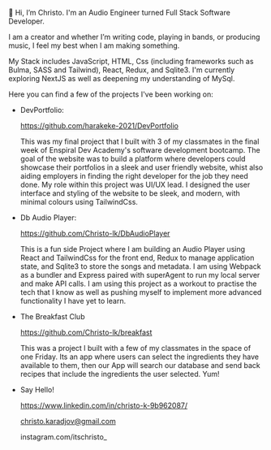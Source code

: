 👋 Hi, I’m Christo. I'm an Audio Engineer turned Full Stack Software Developer.

I am a creator and whether I’m writing code, playing in bands, or producing music, I feel my best when I am making something. 
    
My Stack includes JavaScript, HTML, Css (including frameworks such as Bulma, SASS and Tailwind), React, Redux, and Sqlite3. 
I'm currently exploring NextJS as well as deepening my understanding of MySql.
    
Here you can find a few of the projects I've been working on: 
    
- DevPortfolio: 

  https://github.com/harakeke-2021/DevPortfolio
    
  This was my final project that I built with 3 of my classmates in the final week of Enspiral Dev Academy's software development bootcamp. 
  The goal of the website was to build a platform where developers could showcase their portfolios in a sleek and user friendly website, whist also aiding employers
  in finding the right developer for the job they need done. 
  My role within this project was UI/UX lead. I designed the user interface and styling of the website to be sleek, and modern, with minimal colours using TailwindCss. 
    
- Db Audio Player: 

  https://github.com/Christo-lk/DbAudioPlayer
  
  This is a fun side Project where I am building an Audio Player using React and TailwindCss for the front end, Redux to manage application state, and Sqlite3 to store the songs   and metadata. 
  I am using Webpack as a bundler and Express paired with superAgent to run my local server and make API calls. 
  I am using this project as a workout to practise the tech that I know as well as pushing myself to implement more advanced functionality I have yet to learn.   
  
- The Breakfast Club
  
  https://github.com/Christo-lk/breakfast
  
  This was a project I built with a few of my classmates in the space of one Friday. 
  Its an app where users can select the ingredients they have available to them, then our App will search our database and send back recipes that include the 
  ingredients the user selected. 
  Yum! 
      
- Say Hello!

    https://www.linkedin.com/in/christo-k-9b962087/     

  christo.karadjov@gmail.com
  
  instagram.com/itschristo_
 
